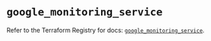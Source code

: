 # `google_monitoring_service`

Refer to the Terraform Registry for docs: [`google_monitoring_service`](https://registry.terraform.io/providers/hashicorp/google/6.44.0/docs/resources/monitoring_service).
